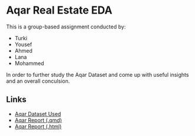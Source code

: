 # Aqar Real Estate EDA

This is a group-based assignment conducted by:

- Turki
- Yousef
- Ahmed
- Lana
- Mohammed

In order to further study the Aqar Dataset and come up with useful insights and an overall conculsion.

## Links

- [Aqar Dataset Used](./SA_Aqar.csv)
- [Aqar Report (.qmd)](./aqar_report.qmd)
- [Aqar Report (.html)](./aqar_report.html)
